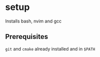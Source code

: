 # setup
Installs bash, nvim and gcc
## Prerequisites
```git``` and ```cmake``` already installed and in ```$PATH```
